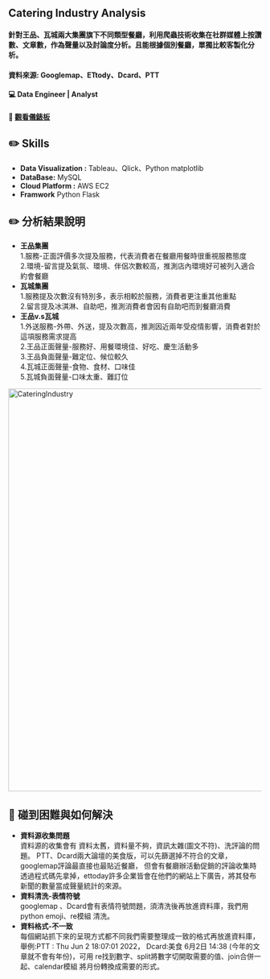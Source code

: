## Catering Industry Analysis
#### 針對王品、瓦城兩大集團旗下不同類型餐廳，利用爬蟲技術收集在社群媒體上按讚數、文章數，作為聲量以及討論度分析。且能根據個別餐廳，單獨比較客製化分析。
#### 資料來源: Googlemap、ETtody、Dcard、PTT
#### :computer: Data Engineer | Analyst
#### :link: [觀看儀錶板](https://public.tableau.com/views/v4_16551000067390/sheet5?:language=zh-TW&:display_count=n&:origin=viz_share_link)

## :pencil2: Skills
* **Data Visualization :** 
Tableau、Qlick、Python matplotlib
* **DataBase:** 
MySQL
* **Cloud Platform :**
AWS EC2
* **Framwork**
Python Flask

## :pencil2: 分析結果說明
* **王品集團**<br/>
    1.服務-正面評價多次提及服務，代表消費者在餐廳用餐時很重視服務態度</br>
    2.環境-留言提及氣氛、環境、伴侶次數較高，推測店內環境好可被列入適合約會餐廳
* **瓦城集團**<br/>
    1.服務提及次數沒有特別多，表示相較於服務，消費者更注重其他重點<br/>
    2.留言提及冰淇淋、自助吧，推測消費者會因有自助吧而到餐廳消費
* **王品v.s瓦城**<br/>
    1.外送服務-外帶、外送，提及次數高，推測因近兩年受疫情影響，消費者對於這項服務需求提高<br/>
    2.王品正面聲量-服務好、用餐環境佳、好吃、慶生活動多<br/>
    3.王品負面聲量-難定位、候位較久<br/>
    4.瓦城正面聲量-食物、食材、口味佳<br/>
    5.瓦城負面聲量-口味太重、難訂位
 <img width="800" alt="CateringIndustry" src="https://github.com/Sherlin1996/Catering-Industry-Analysis/assets/106952827/d3e6e2b8-5527-4770-bad1-68b44c875595">


## :book: 碰到困難與如何解決

* **資料源收集問題** <br/>
資料源的收集會有 資料太舊，資料量不夠，資訊太雜(圖文不符)、洗評論的問題。
PTT、Dcard兩大論壇的美食版，可以先篩選掉不符合的文章，googlemap評論最直接也最貼近餐廳，
但會有餐廳辦活動促銷的評論收集時透過程式碼先拿掉，ettoday許多企業皆會在他們的網站上下廣告，將其發布新聞的數量當成聲量統計的來源。
* **資料清洗-表情符號**<br/>
googlemap 、Dcard會有表情符號問題，須清洗後再放進資料庫，我們用python emoji、re模組 清洗。
* **資料格式-不一致**<br/>
每個網站抓下來的呈現方式都不同我們需要整理成一致的格式再放進資料庫，舉例:PTT : Thu Jun 2 18:07:01 2022，
Dcard:美食 6月2日 14:38 (今年的文章就不會有年份)，可用 re找到數字、split將數字切開取需要的值、join合併一起、calendar模組 將月份轉換成需要的形式。
